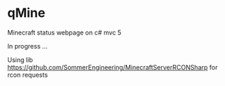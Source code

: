 # qMine
Minecraft status webpage on c# mvc 5

In progress ...

Using lib https://github.com/SommerEngineering/MinecraftServerRCONSharp for rcon requests

